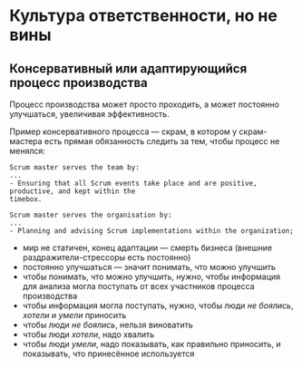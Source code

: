 # Культура ответственности, но не вины

## Консервативный или адаптирующийся процесс производства

Процесс производства может просто проходить, а может постоянно улучшаться, увеличивая эффективность.

Пример консервативного процесса — скрам, в котором у скрам-мастера есть прямая обязанность следить за тем, чтобы процесс не менялся:

```
Scrum master serves the team by:
...
- Ensuring that all Scrum events take place and are positive, productive, and kept within the
timebox.

Scrum master serves the organisation by:
...
- Planning and advising Scrum implementations within the organization;
```

- мир не статичен, конец адаптации — смерть бизнеса (внешние раздражители-стрессоры есть постоянно)
- постоянно улучшаться — значит понимать, что можно улучшить
- чтобы понимать, что можно улучшить, нужно, чтобы информация для анализа могла поступать от всех участников процесса производства
- чтобы информация могла поступать, нужно, чтобы люди _не боялись_, _хотели_ и _умели_ приносить
- чтобы люди _не боялись_, нельзя виноватить
- чтобы люди _хотели_, надо хвалить
- чтобы люди _умели_, надо показывать, как правильно приносить, и показывать, что принесённое используется



